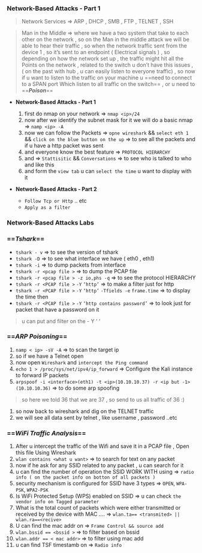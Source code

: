   

  

### **Network-Based Attacks - Part 1**

> Network Services ⇒ ARP , DHCP , SMB , FTP , TELNET , SSH

> Man in the Middle ⇒ where we have a two system that take to each other on the network , so on the Man in the middle attack we will be able to hear their traffic , so when the network traffic sent from the device 1 , so it’s sent to an endpoint ( Electrical signals ) , so depending on how the network set up , the traffic might hit all the Points on the network , related to the switch u don’t have this issues , ( on the past with hub , u can easily listen to everyone traffic) , so now if u want to listen to the traffic on your machine u ==need to connect to a SPAN port Which listen to all traffic on the switch== , or u need to ==**_Poison_**==

- **Network-Based Attacks - Part 1**
    
    1. first do nmap on your network ⇒ `nmap <ip>/24`
    2. now after we identify the subnet mask for it we will do a basic nmap ⇒ `namp <ip> -A`
    3. now we can follow the Packets ⇒ `opne wireshark` && `select eth 1` && `click on the blue button on the up` ⇒ to see all the packets and if u have a http packet was sent
    4. and everyone know the best feature ⇒ `PROTOCOL HIERARCHY`
    5. and ⇒ `Stattisitic` && `Conversations` ⇒ to see who is talked to who and like this
    6. and form the `view tab` u can `select the time` u want to display with it
    
- **Network-Based Attacks - Part 2**
    
    - `Follow Tcp or Http` .. etc
    - `Apply as a filter`
    

  

### **Network-Based Attacks Labs**

### ==**_Tshark_**==

- `tshark - v` ⇒ to see the version of tshark
- `tshark -D` ⇒ to see what interface we have ( eth0 , eth1)
- `tshark -i` <interface u want > ⇒ to dump packets from interface
- `tshark -r <pcap file >` ⇒ to dump the PCAP file
- `tshark -r <pcap file > -z io,phs -q` ⇒ to see the protocol HIERARCHY
- `tshark -r <PCAP file >` `-Y` `‘http’` ⇒ to make a filter just for http
- `tshark -r <PCAP file >` `-Y` `‘http’` `-Tfields -e` `frame.time` ⇒ to display the time then
- `tshark -r <PCAP file >` `-Y` `‘http contains password’` ⇒ to look just for packet that have a password on it

> u can put and filter on the - Y ‘ ‘

  

### ==**_ARP Poisoning_**==

1. `namp < ip> -sV -A` ⇒ to scan the target ip
2. so if we have a Telnet open
3. now open `Wireshark` and `intercept the Ping command`
4. `echo 1 > /proc/sys/net/ipv4/ip_forward` ⇒ Configure the Kali instance to forward IP packets
5. `arpspoof -i <interface>(eth1) -t <ip>(10.10.10.37) -r <ip but -1>(10.10.10.36)` ⇒ to do some arp spoofing

> so here we told 36 that we are 37 , so send to us all traffic of 36 :)

1. so now back to wireshark and dig on the TELNET traffic
2. we will see all data sent by telnet , like username , password ..etc

  

  

### ==**_WiFi Traffic Analysis_**==

1. After u intercept the traffic of the Wifi and save it in a PCAP file , Open this file Using Wireshark
2. `wlan contains <what u want>` ⇒ to search for text on any packet
3. now if he ask for any SSID related to any packet , u can search for it
4. u can find the number of operation the SSID WORK WITH using ⇒ `radio info ( on the packet info on botton of all packets )`
5. security mechanism is configured for SSID have 3 types ⇒ `OPEN`, `WPA-PSK`, `WPA2-PSK`
6. Is WiFi Protected Setup (WPS) enabled on SSID ⇒ u can check `the vendor info on Tagged parameter`
7. What is the total count of packets which were either transmitted or received by the device with MAC …. ⇒ `wlan.ta== <transmited> || wlan.ra==<recive>`
8. U can find the mac addr on ⇒ `Frame Control && source add`
9. `wlan.bssid == <bssid >` ⇒ to filter based on bssid
10. `wlan.addr == < mac addr>` ⇒ to filter using mac add
11. u can find TSF timestamb on ⇒ `Radio info`